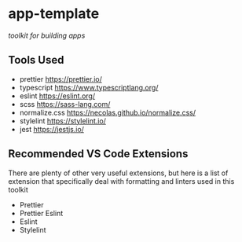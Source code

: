 # app-template

_toolkit for building apps_

## Tools Used

-   prettier https://prettier.io/
-   typescript https://www.typescriptlang.org/
-   eslint https://eslint.org/
-   scss https://sass-lang.com/
-   normalize.css https://necolas.github.io/normalize.css/
-   stylelint https://stylelint.io/
-   jest https://jestjs.io/

## Recommended VS Code Extensions

There are plenty of other very useful extensions, but here is a list of
extension that specifically deal with formatting and linters used in this
toolkit

-   Prettier
-   Prettier Eslint
-   Eslint
-   Stylelint

